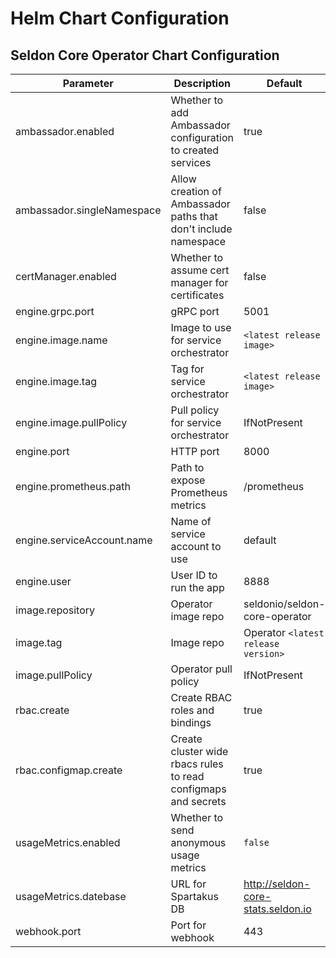 # Helm Chart Configuration

## Seldon Core Operator Chart Configuration

|Parameter | Description | Default |
|----------|-------------|---------|
| ambassador.enabled | Whether to add Ambassador configuration to created services | true |
| ambassador.singleNamespace | Allow creation of Ambassador paths that don't include namespace | false |
| certManager.enabled | Whether to assume cert manager for certificates | false |
| engine.grpc.port | gRPC port | 5001 |
| engine.image.name | Image to use for service orchestrator | ```<latest release image>``` |
| engine.image.tag | Tag for service orchestrator | ```<latest release image>``` |
| engine.image.pullPolicy | Pull policy for service orchestrator | IfNotPresent |
| engine.port | HTTP port | 8000 |
| engine.prometheus.path | Path to expose Prometheus metrics | /prometheus |
| engine.serviceAccount.name | Name of service account to use | default |
| engine.user | User ID to run the app | 8888 |
| image.repository | Operator image repo | seldonio/seldon-core-operator |
| image.tag | Image repo | Operator ```<latest release version>``` |
| image.pullPolicy | Operator pull policy | IfNotPresent |
| rbac.create | Create RBAC roles and bindings | true |
| rbac.configmap.create |  Create cluster wide rbacs rules to read configmaps and secrets | true |
| usageMetrics.enabled | Whether to send anonymous usage metrics | ```false``` |
| usageMetrics.datebase | URL for Spartakus DB | http://seldon-core-stats.seldon.io |
| webhook.port | Port for webhook | 443 |
